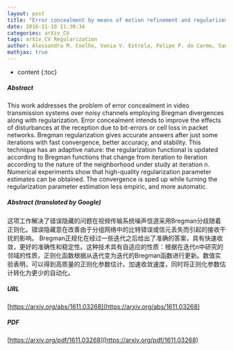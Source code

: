 ```yaml
---
layout: post
title: "Error concealment by means of motion refinement and regularized Bregman divergence"
date: 2016-11-10 11:39:34
categories: arXiv_CV
tags: arXiv_CV Regularization
author: Alessandra M. Coelho, Vania V. Estrela, Felipe P. do Carmo, Sandro R. Fernandes
mathjax: true
---
```


* content
{:toc}

##### Abstract
This work addresses the problem of error concealment in video transmission systems over noisy channels employing Bregman divergences along with regularization. Error concealment intends to improve the effects of disturbances at the reception due to bit-errors or cell loss in packet networks. Bregman regularization gives accurate answers after just some iterations with fast convergence, better accuracy, and stability. This technique has an adaptive nature: the regularization functional is updated according to Bregman functions that change from iteration to iteration according to the nature of the neighborhood under study at iteration n. Numerical experiments show that high-quality regularization parameter estimates can be obtained. The convergence is sped up while turning the regularization parameter estimation less empiric, and more automatic.

##### Abstract (translated by Google)
这项工作解决了错误隐藏的问题在视频传输系统噪声信道采用Bregman分歧随着正则化。错误隐藏意在改善由于分组网络中的比特错误或信元丢失而引起的接收干扰的影响。 Bregman正规化在经过一些迭代之后给出了准确的答案，具有快速收敛，更好的准确性和稳定性。这种技术具有自适应的性质：根据在迭代n中研究的邻域的性质，正则化函数根据从迭代变为迭代的Bregman函数进行更新。数值实验表明，可以得到高质量的正则化参数估计。加速收敛速度，同时将正则化参数估计转化为更少的自动化。

##### URL
[https://arxiv.org/abs/1611.03268](https://arxiv.org/abs/1611.03268)

##### PDF
[https://arxiv.org/pdf/1611.03268](https://arxiv.org/pdf/1611.03268)

